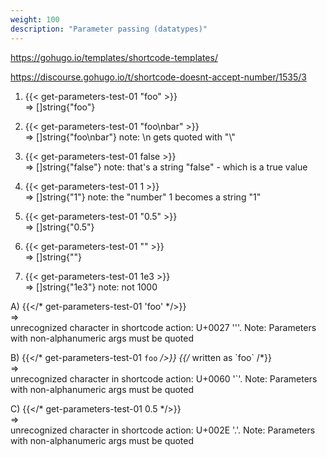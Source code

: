 ```yaml
---
weight: 100
description: "Parameter passing (datatypes)"
---
```


https://gohugo.io/templates/shortcode-templates/

https://discourse.gohugo.io/t/shortcode-doesnt-accept-number/1535/3   


1) {{< get-parameters-test-01 "foo" >}}    
=> []string{"foo"}   

2) {{< get-parameters-test-01 "foo\nbar" >}}    
=> []string{"foo\\nbar"} note: \n gets quoted with "\\"

3) {{< get-parameters-test-01 false >}}    
=> []string{"false"}  note: that's a string "false" - which is a true value

4) {{< get-parameters-test-01 1     >}}    
=> []string{"1"} note: the "number" 1 becomes a string "1"

5) {{< get-parameters-test-01 "0.5" >}}    
=> []string{"0.5"} 

6) {{< get-parameters-test-01 "" >}}    
=> []string{""} 

7) {{< get-parameters-test-01 1e3    >}}    
=> []string{"1e3"}  note: not 1000


A) {{</* get-parameters-test-01 'foo' */>}}    
=>  
unrecognized character in shortcode action: U+0027 '''. Note:
Parameters with non-alphanumeric args must be quoted

B) {{</* get-parameters-test-01 `foo` */>}} {{/* written as \`foo\` /*}}  
=>  
unrecognized character in shortcode action: U+0060 '`'. Note:
Parameters with non-alphanumeric args must be quoted

C) {{</* get-parameters-test-01 0.5 */>}}    
=>  
unrecognized character in shortcode action: U+002E '.'. Note:
Parameters with non-alphanumeric args must be quoted
